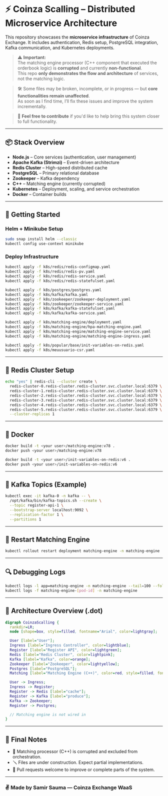 
  # ⚡ Coinza Scalling – Distributed Microservice Architecture

  This repository showcases the **microservice infrastructure** of Coinza Exchange. It includes authentication, Redis setup, PostgreSQL integration, Kafka communication, and Kubernetes deployments.

  > ⚠️ **Important:**  
  > The matching engine processor (C++ component that executed the orderbook logic) is **corrupted** and currently **non-functional**.  
  > This repo **only demonstrates the flow and architecture** of services, not the matching logic.

  > 🛠 Some files may be broken, incomplete, or in progress — but **core functionalities remain unaffected**.  
  > As soon as I find time, I’ll fix these issues and improve the system incrementally.

  > 🤝 **Feel free to contribute** if you'd like to help bring this system closer to full functionality.

  ---

  ## 📦 Stack Overview

  - **Node.js** – Core services (authentication, user management)
  - **Apache Kafka (Strimzi)** – Event-driven architecture
  - **Redis Cluster** – High-speed distributed cache
  - **PostgreSQL** – Primary relational database
  - **Zookeeper** – Kafka dependency
  - **C++** – Matching engine (currently corrupted)
  - **Kubernetes** – Deployment, scaling, and service orchestration
  - **Docker** – Container builds

  ---

  ## 🚀 Getting Started

  ### Helm + Minikube Setup

  ```bash
  sudo snap install helm --classic
  kubectl config use-context minikube
  ```

  ### Deploy Infrastructure

  ```bash
  kubectl apply -f k8s/redis/redis-configmap.yaml
  kubectl apply -f k8s/redis/redis-pv.yaml
  kubectl apply -f k8s/redis/redis-service.yaml
  kubectl apply -f k8s/redis/redis-statefulset.yaml

  kubectl apply -f k8s/postgres/postgres.yaml
  kubectl apply -f k8s/kafka/kafka.yaml
  kubectl apply -f k8s/zookeeper/zookeeper-deployment.yaml
  kubectl apply -f k8s/zookeeper/zookeeper-service.yaml
  kubectl apply -f k8s/kafka/kafka-statefulset.yaml
  kubectl apply -f k8s/kafka/kafka-service.yaml

  kubectl apply -f k8s/matching-engine/deployment.yaml
  kubectl apply -f k8s/matching-engine/hpa-matching-engine.yaml
  kubectl apply -f k8s/matching-engine/matching-engine-service.yaml
  kubectl apply -f k8s/matching-engine/matching-engine-ingress.yaml

  kubectl apply -f k8s/popular/base/init-variables-on-redis.yaml
  kubectl apply -f k8s/meuusuario-csr.yaml
  ```

  ---

  ## 🧠 Redis Cluster Setup

  ```bash
  echo "yes" | redis-cli --cluster create \
    redis-cluster-0.redis-cluster.redis-cluster.svc.cluster.local:6379 \
    redis-cluster-1.redis-cluster.redis-cluster.svc.cluster.local:6379 \
    redis-cluster-2.redis-cluster.redis-cluster.svc.cluster.local:6379 \
    redis-cluster-3.redis-cluster.redis-cluster.svc.cluster.local:6379 \
    redis-cluster-4.redis-cluster.redis-cluster.svc.cluster.local:6379 \
    redis-cluster-5.redis-cluster.redis-cluster.svc.cluster.local:6379 \
    --cluster-replicas 1
  ```

  ---

  ## 🐳 Docker

  ```bash
  docker build -t <your user>/matching-engine:v78 .
  docker push <your user>/matching-engine:v78

  docker build -t <your user>/init-variables-on-redis:v6 .
  docker push <your user>/init-variables-on-redis:v6
  ```

  ---

  ## 📡 Kafka Topics (Example)

  ```bash
  kubectl exec -it kafka-0 -n kafka -- \
    /opt/kafka/bin/kafka-topics.sh --create \
    --topic register-api-1 \
    --bootstrap-server localhost:9092 \
    --replication-factor 1 \
    --partitions 1
  ```

  ---

  ## 🔁 Restart Matching Engine

  ```bash
  kubectl rollout restart deployment matching-engine -n matching-engine
  ```

  ---

  ## 🔍 Debugging Logs

  ```bash
  kubectl logs -l app=matching-engine -n matching-engine --tail=100 --follow
  kubectl logs -f matching-engine-[pod-id] -n matching-engine
  ```

  ---

  ## 🧠 Architecture Overview (.dot)

  ```dot
  digraph CoinzaScalling {
    rankdir=LR;
    node [shape=box, style=filled, fontname="Arial", color=lightgray];

    User [label="User"];
    Ingress [label="Ingress Controller", color=lightblue];
    Register [label="Register API", color=lightgreen];
    Redis [label="Redis Cluster", color=lightpink];
    Kafka [label="Kafka", color=orange];
    Zookeeper [label="Zookeeper", color=lightyellow];
    Postgres [label="PostgreSQL"];
    Matching [label="Matching Engine (C++)", color=red, style=filled, fontcolor=white];

    User -> Ingress;
    Ingress -> Register;
    Register -> Redis [label="cache"];
    Register -> Kafka [label="produce"];
    Kafka -> Zookeeper;
    Register -> Postgres;

    // Matching engine is not wired in
  }
  ```

  ---

  ## 🧊 Final Notes

  - 🔧 Matching processor (C++) is corrupted and excluded from orchestration.
  - 🪛 Files are under construction. Expect partial implementations.
  - 🤝 Pull requests welcome to improve or complete parts of the system.

  ---

  ### ✌️ Made by Samir Sauma — Coinza Exchange WaaS
